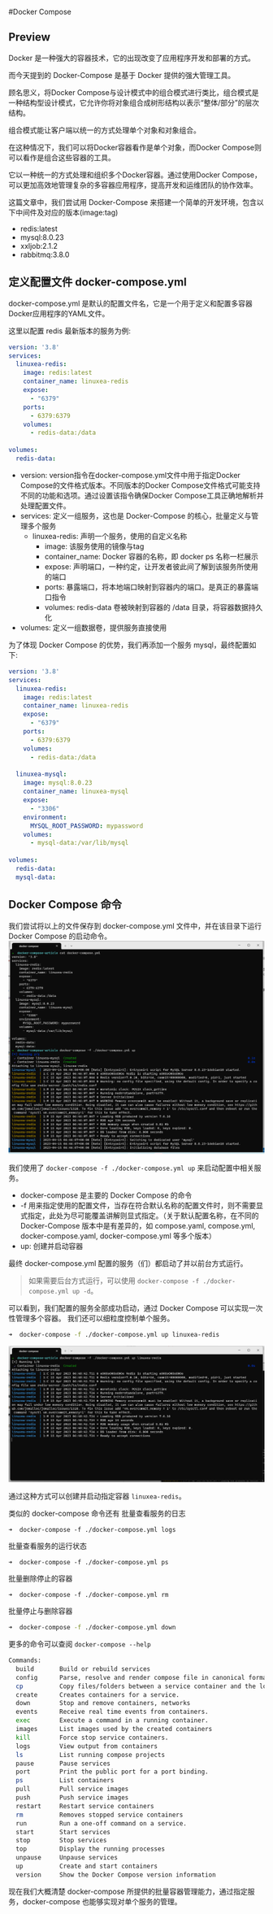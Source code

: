 #Docker Compose

## Preview

Docker 是一种强大的容器技术，它的出现改变了应用程序开发和部署的方式。

而今天提到的 Docker-Compose 是基于 Docker 提供的强大管理工具。

顾名思义，将Docker Compose与设计模式中的组合模式进行类比，组合模式是一种结构型设计模式，它允许你将对象组合成树形结构以表示“整体/部分”的层次结构。

组合模式能让客户端以统一的方式处理单个对象和对象组合。

在这种情况下，我们可以将Docker容器看作是单个对象，而Docker Compose则可以看作是组合这些容器的工具。

它以一种统一的方式处理和组织多个Docker容器。通过使用Docker Compose，可以更加高效地管理复杂的多容器应用程序，提高开发和运维团队的协作效率。


这篇文章中，我们尝试用 Docker-Compose 来搭建一个简单的开发环境，包含以下中间件及对应的版本(image:tag)
- redis:latest
- mysql:8.0.23
- xxljob:2.1.2
- rabbitmq:3.8.0

## 定义配置文件 docker-compose.yml

docker-compose.yml 是默认的配置文件名，它是一个用于定义和配置多容器Docker应用程序的YAML文件。

这里以配置 redis 最新版本的服务为例:
```yml
version: '3.8'
services:
  linuxea-redis:
    image: redis:latest
    container_name: linuxea-redis
    expose:
      - "6379"
    ports:
      - 6379:6379
    volumes:
      - redis-data:/data

volumes:
  redis-data:
```

- version: version指令在docker-compose.yml文件中用于指定Docker Compose的文件格式版本。不同版本的Docker Compose文件格式可能支持不同的功能和选项。通过设置该指令确保Docker Compose工具正确地解析并处理配置文件。
- services: 定义一组服务，这也是 Docker-Compose 的核心，批量定义与管理多个服务
  - linuxea-redis: 声明一个服务，使用的自定义名称
    - image: 该服务使用的镜像与tag
    - container_name: Docker 容器的名称，即 docker ps 名称一栏展示
    - expose: 声明端口，一种约定，让开发者彼此间了解到该服务所使用的端口
    - ports: 暴露端口，将本地端口映射到容器内的端口。是真正的暴露端口指令
    - volumes: redis-data 卷被映射到容器的 /data 目录，将容器数据持久化
- volumes: 定义一组数据卷，提供服务直接使用

为了体现 Docker Compose 的优势，我们再添加一个服务 mysql，最终配置如下:
```yaml
version: '3.8'
services:
  linuxea-redis:
    image: redis:latest
    container_name: linuxea-redis
    expose:
      - "6379"
    ports:
      - 6379:6379
    volumes:
      - redis-data:/data

  linuxea-mysql:
    image: mysql:8.0.23
    container_name: linuxea-mysql
    expose:
      - "3306"
    environment:
      MYSQL_ROOT_PASSWORD: mypassword
    volumes:
      - mysql-data:/var/lib/mysql

volumes:
  redis-data:
  mysql-data:
```


## Docker Compose 命令

我们尝试将以上的文件保存到 docker-compose.yml 文件中，并在该目录下运行 Docker Compose 的启动命令。
![docker-compose-up.png](docker-compose-up.png 'docker-compose-up.png')

我们使用了 `docker-compose -f ./docker-compose.yml up` 来启动配置中相关服务。
- docker-compose 是主要的 Docker Compose 的命令
- -f 用来指定使用的配置文件，当存在符合默认名称的配置文件时，则不需要显式指定，此处为尽可能覆盖讲解则显式指定。（关于默认配置名称，在不同的 Docker-Compose 版本中是有差异的，如 compose.yaml, compose.yml, docker-compose.yaml, docker-compose.yml 等多个版本）
- up: 创建并启动容器

最终 docker-compose.yml 配置的服务（们）都启动了并以前台方式运行。

>如果需要后台方式运行，可以使用 `docker-compose -f ./docker-compose.yml up -d`。


可以看到，我们配置的服务全部成功启动，通过 Docker Compose 可以实现一次性管理多个容器。
我们还可以细粒度控制单个服务。

```bash
➜  docker-compose -f ./docker-compose.yml up linuxea-redis
```

![docker-compose-up-redis.png](docker-compose-up-redis.png 'docker-compose-up-redis.png')

通过这种方式可以创建并启动指定容器 `linuxea-redis`。

类似的 docker-compose 命令还有
批量查看服务的日志
```
➜  docker-compose -f ./docker-compose.yml logs
```

批量查看服务的运行状态
```
➜  docker-compose -f ./docker-compose.yml ps
```

批量删除停止的容器
```
➜  docker-compose -f ./docker-compose.yml rm
```

批量停止与删除容器
```bash
➜  docker-compose -f ./docker-compose.yml down
```

更多的命令可以查阅 `docker-compose --help`
```bash
Commands:
  build       Build or rebuild services
  config      Parse, resolve and render compose file in canonical format
  cp          Copy files/folders between a service container and the local filesystem
  create      Creates containers for a service.
  down        Stop and remove containers, networks
  events      Receive real time events from containers.
  exec        Execute a command in a running container.
  images      List images used by the created containers
  kill        Force stop service containers.
  logs        View output from containers
  ls          List running compose projects
  pause       Pause services
  port        Print the public port for a port binding.
  ps          List containers
  pull        Pull service images
  push        Push service images
  restart     Restart service containers
  rm          Removes stopped service containers
  run         Run a one-off command on a service.
  start       Start services
  stop        Stop services
  top         Display the running processes
  unpause     Unpause services
  up          Create and start containers
  version     Show the Docker Compose version information
```

现在我们大概清楚 docker-compose 所提供的批量容器管理能力，通过指定服务，docker-compose 也能够实现对单个服务的管理。


